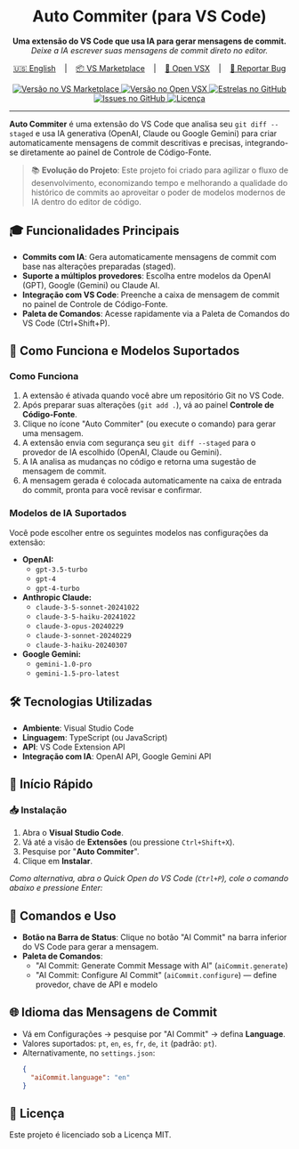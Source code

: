 <p align="center">
  <!-- <img src="[LOGO_PATH]" alt="Logo do Auto Commiter" width="200"/> -->
</p>

<h1 align="center">Auto Commiter (para VS Code)</h1>

<p align="center">
  <strong>Uma extensão do VS Code que usa IA para gerar mensagens de commit.</strong><br>
  <em>Deixe a IA escrever suas mensagens de commit direto no editor.</em>
</p>

<p align="center">
  <a href="/README.md" target="_blank">🇺🇸 English</a>
  &nbsp;&nbsp;&nbsp;|&nbsp;&nbsp;&nbsp;
  <a href="https://marketplace.visualstudio.com/items?itemName=gabrielbaiano.auto-commiter" target="_blank">📦 VS Marketplace</a>
  &nbsp;&nbsp;&nbsp;|&nbsp;&nbsp;&nbsp;
  <a href="https://open-vsx.org/extension/gabrielbaiano/ai-commit" target="_blank">🧰 Open VSX</a>
  &nbsp;&nbsp;&nbsp;|&nbsp;&nbsp;&nbsp;
  <a href="https://github.com/GabrielBaiano/auto_commiter/issues/new/choose" target="_blank">🐛 Reportar Bug</a>
</p>

<p align="center">
  <a href="https://marketplace.visualstudio.com/items?itemName=gabrielbaiano.auto-commiter">
    <img src="https://img.shields.io/visual-studio-marketplace/v/gabrielbaiano.auto-commiter?style=social&label=VS%20Marketplace" alt="Versão no VS Marketplace">
  </a>
  <a href="https://open-vsx.org/extension/gabrielbaiano/ai-commit">
    <img src="https://img.shields.io/open-vsx/v/gabrielbaiano/ai-commit?label=Open%20VSX&style=social" alt="Versão no Open VSX">
  </a>
  <a href="https://github.com/GabrielBaiano/auto_commiter/stargazers">
    <img src="https://img.shields.io/github/stars/GabrielBaiano/auto_commiter?style=social" alt="Estrelas no GitHub">
  </a>
  <a href="https://github.com/GabrielBaiano/auto_commiter/issues">
    <img src="https://img.shields.io/github/issues/GabrielBaiano/auto_commiter" alt="Issues no GitHub">
  </a>
  <a href="https://github.com/GabrielBaiano/auto_commiter/blob/main/LICENSE">
    <img src="https://img.shields.io/github/license/GabrielBaiano/auto_commiter" alt="Licença">
  </a>
</p>

---

<!-- <p align="center">
  <img src="[SHOWCASE_IMAGE_URL]" alt="Demonstração do Auto Commiter no VS Code"/>
</p> -->

**Auto Commiter** é uma extensão do VS Code que analisa seu `git diff --staged` e usa IA generativa (OpenAI, Claude ou Google Gemini) para criar automaticamente mensagens de commit descritivas e precisas, integrando-se diretamente ao painel de Controle de Código-Fonte.

> 📚 **Evolução do Projeto**: Este projeto foi criado para agilizar o fluxo de desenvolvimento, economizando tempo e melhorando a qualidade do histórico de commits ao aproveitar o poder de modelos modernos de IA dentro do editor de código.

## 🎓 Funcionalidades Principais

- **Commits com IA**: Gera automaticamente mensagens de commit com base nas alterações preparadas (staged).
- **Suporte a múltiplos provedores**: Escolha entre modelos da OpenAI (GPT), Google (Gemini) ou Claude AI.
- **Integração com VS Code**: Preenche a caixa de mensagem de commit no painel de Controle de Código-Fonte.
- **Paleta de Comandos**: Acesse rapidamente via a Paleta de Comandos do VS Code (Ctrl+Shift+P).

## 🤖 Como Funciona e Modelos Suportados

### Como Funciona

1. A extensão é ativada quando você abre um repositório Git no VS Code.
2. Após preparar suas alterações (`git add .`), vá ao painel **Controle de Código-Fonte**.
3. Clique no ícone "Auto Commiter" (ou execute o comando) para gerar uma mensagem.
4. A extensão envia com segurança seu `git diff --staged` para o provedor de IA escolhido (OpenAI, Claude ou Gemini).
5. A IA analisa as mudanças no código e retorna uma sugestão de mensagem de commit.
6. A mensagem gerada é colocada automaticamente na caixa de entrada do commit, pronta para você revisar e confirmar.

### Modelos de IA Suportados

Você pode escolher entre os seguintes modelos nas configurações da extensão:

- **OpenAI:**
    - `gpt-3.5-turbo`
    - `gpt-4`
    - `gpt-4-turbo`
- **Anthropic Claude:**
    - `claude-3-5-sonnet-20241022`
    - `claude-3-5-haiku-20241022`
    - `claude-3-opus-20240229`
    - `claude-3-sonnet-20240229`
    - `claude-3-haiku-20240307`
- **Google Gemini:**
    - `gemini-1.0-pro`
    - `gemini-1.5-pro-latest`

## 🛠️ Tecnologias Utilizadas

- **Ambiente**: Visual Studio Code
- **Linguagem**: TypeScript (ou JavaScript)
- **API**: VS Code Extension API
- **Integração com IA**: OpenAI API, Google Gemini API

## 🚀 Início Rápido

### 📥 Instalação

1. Abra o **Visual Studio Code**.
2. Vá até a visão de **Extensões** (ou pressione `Ctrl+Shift+X`).
3. Pesquise por "**Auto Commiter**".
4. Clique em **Instalar**.

*Como alternativa, abra o Quick Open do VS Code (`Ctrl+P`), cole o comando abaixo e pressione Enter:*

## 🧭 Comandos e Uso

- **Botão na Barra de Status**: Clique no botão "AI Commit" na barra inferior do VS Code para gerar a mensagem.
- **Paleta de Comandos**:
  - "AI Commit: Generate Commit Message with AI" (`aiCommit.generate`)
  - "AI Commit: Configure AI Commit" (`aiCommit.configure`) — define provedor, chave de API e modelo

## 🌐 Idioma das Mensagens de Commit

- Vá em Configurações → pesquise por "AI Commit" → defina **Language**.
- Valores suportados: `pt`, `en`, `es`, `fr`, `de`, `it` (padrão: `pt`).
- Alternativamente, no `settings.json`:
  ```json
  {
    "aiCommit.language": "en"
  }
  ```

## 📄 Licença

Este projeto é licenciado sob a Licença MIT.
